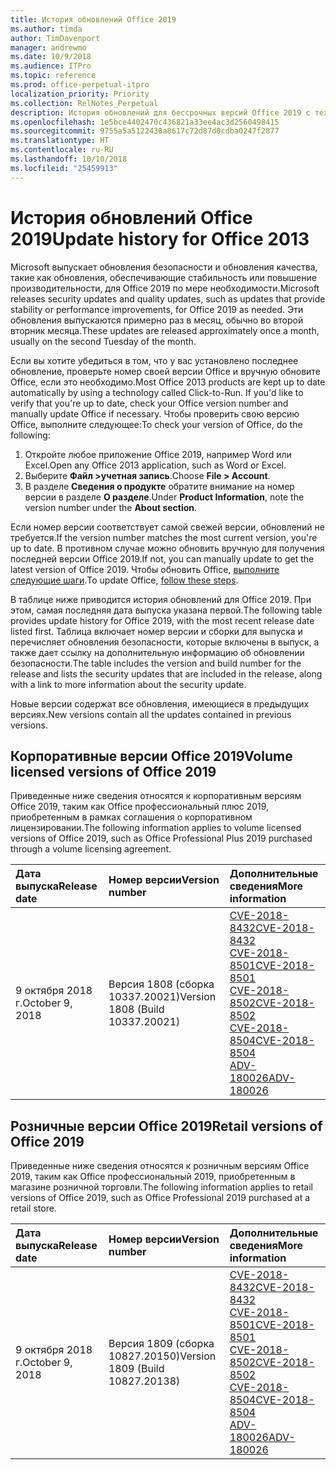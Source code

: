 ```yaml
---
title: История обновлений Office 2019
ms.author: timda
author: TimDavenport
manager: andrewmo
ms.date: 10/9/2018
ms.audience: ITPro
ms.topic: reference
ms.prod: office-perpetual-itpro
localization_priority: Priority
ms.collection: RelNotes_Perpetual
description: История обновлений для бессрочных версий Office 2019 с технологией Click-to-Run для ИТ-специалистов
ms.openlocfilehash: 1e5bce4402470c436821a33ee4ac3d2560498415
ms.sourcegitcommit: 9755a5a5122430a8617c72d87d0cdba0247f2877
ms.translationtype: HT
ms.contentlocale: ru-RU
ms.lasthandoff: 10/10/2018
ms.locfileid: "25459913"
---
```

# <a name="update-history-for-office-2019"></a><span data-ttu-id="877b8-103">История обновлений Office 2019</span><span class="sxs-lookup"><span data-stu-id="877b8-103">Update history for Office 2013</span></span>

<span data-ttu-id="877b8-104">Microsoft выпускает обновления безопасности и обновления качества, такие как обновления, обеспечивающие стабильность или повышение производительности, для Office 2019 по мере необходимости.</span><span class="sxs-lookup"><span data-stu-id="877b8-104">Microsoft releases security updates and quality updates, such as updates that provide stability or performance improvements, for Office 2019 as needed.</span></span> <span data-ttu-id="877b8-105">Эти обновления выпускаются примерно раз в месяц, обычно во второй вторник месяца.</span><span class="sxs-lookup"><span data-stu-id="877b8-105">These updates are released approximately once a month, usually on the second Tuesday of the month.</span></span>

<span data-ttu-id="877b8-106">Если вы хотите убедиться в том, что у вас установлено последнее обновление, проверьте номер своей версии Office и вручную обновите Office, если это необходимо.</span><span class="sxs-lookup"><span data-stu-id="877b8-106">Most Office 2013 products are kept up to date automatically by using a technology called Click-to-Run. If you'd like to verify that you're up to date, check your Office version number and manually update Office if necessary.</span></span> <span data-ttu-id="877b8-107">Чтобы проверить свою версию Office, выполните следующее:</span><span class="sxs-lookup"><span data-stu-id="877b8-107">To check your version of Office, do the following:</span></span>

  1.    <span data-ttu-id="877b8-108">Откройте любое приложение Office 2019, например Word или Excel.</span><span class="sxs-lookup"><span data-stu-id="877b8-108">Open any Office 2013 application, such as Word or Excel.</span></span>
  2.    <span data-ttu-id="877b8-109">Выберите **Файл >учетная запись**.</span><span class="sxs-lookup"><span data-stu-id="877b8-109">Choose **File > Account**.</span></span>
  3.    <span data-ttu-id="877b8-110">В разделе **Сведения о продукте** обратите внимание на номер версии в разделе **О разделе**.</span><span class="sxs-lookup"><span data-stu-id="877b8-110">Under **Product Information**, note the version number under the **About section**.</span></span>

<span data-ttu-id="877b8-111">Если номер версии соответствует самой свежей версии, обновлений не требуется.</span><span class="sxs-lookup"><span data-stu-id="877b8-111">If the version number matches the most current version, you're up to date.</span></span> <span data-ttu-id="877b8-112">В противном случае можно обновить вручную для получения последней версии Office 2019.</span><span class="sxs-lookup"><span data-stu-id="877b8-112">If not, you can manually update to get the latest version of Office 2019.</span></span> <span data-ttu-id="877b8-113">Чтобы обновить Office, [выполните следующие шаги](https://support.office.com/article/2ab296f3-7f03-43a2-8e50-46de917611c5).</span><span class="sxs-lookup"><span data-stu-id="877b8-113">To update Office, [follow these steps](https://support.office.com/article/2ab296f3-7f03-43a2-8e50-46de917611c5).</span></span>


<span data-ttu-id="877b8-114">В таблице ниже приводится история обновлений для Office 2019. При этом, самая последняя дата выпуска указана первой.</span><span class="sxs-lookup"><span data-stu-id="877b8-114">The following table provides update history for Office 2019, with the most recent release date listed first.</span></span> <span data-ttu-id="877b8-115">Таблица включает номер версии и сборки для выпуска и перечисляет обновления безопасности, которые включены в выпуск, а также дает ссылку на дополнительную информацию об обновлении безопасности.</span><span class="sxs-lookup"><span data-stu-id="877b8-115">The table includes the version and build number for the release and lists the security updates that are included in the release, along with a link to more information about the security update.</span></span>

<span data-ttu-id="877b8-116">Новые версии содержат все обновления, имеющиеся в предыдущих версиях.</span><span class="sxs-lookup"><span data-stu-id="877b8-116">New versions contain all the updates contained in previous versions.</span></span>

## <a name="volume-licensed-versions-of-office-2019"></a><span data-ttu-id="877b8-117">Корпоративные версии Office 2019</span><span class="sxs-lookup"><span data-stu-id="877b8-117">Volume licensed versions of Office 2019</span></span>
<span data-ttu-id="877b8-118">Приведенные ниже сведения относятся к корпоративным версиям Office 2019, таким как Office профессиональный плюс 2019, приобретенным в рамках соглашения о корпоративном лицензировании.</span><span class="sxs-lookup"><span data-stu-id="877b8-118">The following information applies to volume licensed versions of Office 2019, such as Office Professional Plus 2019 purchased through a volume licensing agreement.</span></span>

  
|<span data-ttu-id="877b8-119">**Дата выпуска**</span><span class="sxs-lookup"><span data-stu-id="877b8-119">**Release date**</span></span>|<span data-ttu-id="877b8-120">**Номер версии**</span><span class="sxs-lookup"><span data-stu-id="877b8-120">**Version number**</span></span>|<span data-ttu-id="877b8-121">**Дополнительные сведения**</span><span class="sxs-lookup"><span data-stu-id="877b8-121">**More information**</span></span>|
|:-----|:-----|:-----|
|<span data-ttu-id="877b8-122">9 октября 2018 г.</span><span class="sxs-lookup"><span data-stu-id="877b8-122">October 9, 2018</span></span>   |<span data-ttu-id="877b8-123">Версия 1808 (сборка 10337.20021)</span><span class="sxs-lookup"><span data-stu-id="877b8-123">Version 1808 (Build 10337.20021)</span></span>  |[<span data-ttu-id="877b8-124">CVE-2018-8432</span><span class="sxs-lookup"><span data-stu-id="877b8-124">CVE-2018-8432</span></span>](https://portal.msrc.microsoft.com/en-US/security-guidance/advisory/CVE-2018-8432) <br/> [<span data-ttu-id="877b8-125">CVE-2018-8501</span><span class="sxs-lookup"><span data-stu-id="877b8-125">CVE-2018-8501</span></span>](https://portal.msrc.microsoft.com/en-US/security-guidance/advisory/CVE-2018-8501) <br/> [<span data-ttu-id="877b8-126">CVE-2018-8502</span><span class="sxs-lookup"><span data-stu-id="877b8-126">CVE-2018-8502</span></span>](https://portal.msrc.microsoft.com/en-US/security-guidance/advisory/CVE-2018-8502) <br/> [<span data-ttu-id="877b8-127">CVE-2018-8504</span><span class="sxs-lookup"><span data-stu-id="877b8-127">CVE-2018-8504</span></span>](https://portal.msrc.microsoft.com/en-US/security-guidance/advisory/CVE-2018-8504) <br/> [<span data-ttu-id="877b8-128">ADV-180026</span><span class="sxs-lookup"><span data-stu-id="877b8-128">ADV-180026</span></span>](https://portal.msrc.microsoft.com/en-US/security-guidance/advisory/ADV180026) <br/>|

## <a name="retail-versions-of-office-2019"></a><span data-ttu-id="877b8-129">Розничные версии Office 2019</span><span class="sxs-lookup"><span data-stu-id="877b8-129">Retail versions of Office 2019</span></span>
<span data-ttu-id="877b8-130">Приведенные ниже сведения относятся к розничным версиям Office 2019, таким как Office профессиональный 2019, приобретенным в магазине розничной торговли.</span><span class="sxs-lookup"><span data-stu-id="877b8-130">The following information applies to retail versions of Office 2019, such as Office Professional 2019 purchased at a retail store.</span></span>

|<span data-ttu-id="877b8-131">**Дата выпуска**</span><span class="sxs-lookup"><span data-stu-id="877b8-131">**Release date**</span></span>|<span data-ttu-id="877b8-132">**Номер версии**</span><span class="sxs-lookup"><span data-stu-id="877b8-132">**Version number**</span></span>|<span data-ttu-id="877b8-133">**Дополнительные сведения**</span><span class="sxs-lookup"><span data-stu-id="877b8-133">**More information**</span></span>|
|:-----|:-----|:-----|
|<span data-ttu-id="877b8-134">9 октября 2018 г.</span><span class="sxs-lookup"><span data-stu-id="877b8-134">October 9, 2018</span></span>   |<span data-ttu-id="877b8-135">Версия 1809 (сборка 10827.20150)</span><span class="sxs-lookup"><span data-stu-id="877b8-135">Version 1809 (Build 10827.20138)</span></span>  |[<span data-ttu-id="877b8-136">CVE-2018-8432</span><span class="sxs-lookup"><span data-stu-id="877b8-136">CVE-2018-8432</span></span>](https://portal.msrc.microsoft.com/en-US/security-guidance/advisory/CVE-2018-8432) <br/> [<span data-ttu-id="877b8-137">CVE-2018-8501</span><span class="sxs-lookup"><span data-stu-id="877b8-137">CVE-2018-8501</span></span>](https://portal.msrc.microsoft.com/en-US/security-guidance/advisory/CVE-2018-8501) <br/> [<span data-ttu-id="877b8-138">CVE-2018-8502</span><span class="sxs-lookup"><span data-stu-id="877b8-138">CVE-2018-8502</span></span>](https://portal.msrc.microsoft.com/en-US/security-guidance/advisory/CVE-2018-8502) <br/> [<span data-ttu-id="877b8-139">CVE-2018-8504</span><span class="sxs-lookup"><span data-stu-id="877b8-139">CVE-2018-8504</span></span>](https://portal.msrc.microsoft.com/en-US/security-guidance/advisory/CVE-2018-8504) <br/> [<span data-ttu-id="877b8-140">ADV-180026</span><span class="sxs-lookup"><span data-stu-id="877b8-140">ADV-180026</span></span>](https://portal.msrc.microsoft.com/en-US/security-guidance/advisory/ADV180026) <br/>|
